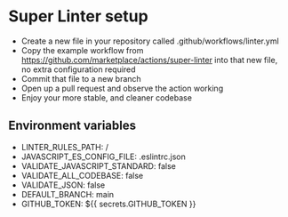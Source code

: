 # Super Linter setup

- Create a new file in your repository called .github/workflows/linter.yml
- Copy the example workflow from <https://github.com/marketplace/actions/super-linter> into that new file, no extra configuration required
- Commit that file to a new branch
- Open up a pull request and observe the action working
- Enjoy your more stable, and cleaner codebase

## Environment variables

- LINTER_RULES_PATH: /
- JAVASCRIPT_ES_CONFIG_FILE: .eslintrc.json
- VALIDATE_JAVASCRIPT_STANDARD: false
- VALIDATE_ALL_CODEBASE: false
- VALIDATE_JSON: false
- DEFAULT_BRANCH: main
- GITHUB_TOKEN: ${{ secrets.GITHUB_TOKEN }}
